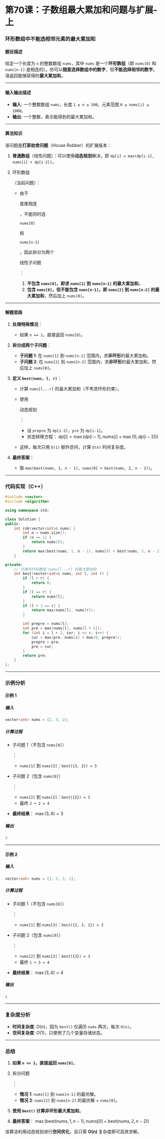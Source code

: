 # 第70课：子数组最大累加和问题与扩展-上

### **环形数组中不能选相邻元素的最大累加和**

#### **题目描述**

给定一个长度为 `n` 的整数数组 `nums`，其中 `nums` 是一个**环形数组**（即 `nums[0]` 和 `nums[n-1]` 是相连的）。你可以**随意选择数组中的数字**，但**不能选择相邻的数字**。请返回能够获得的**最大累加和**。

------

#### **输入输出描述**

- **输入**: 一个整数数组 `nums`，长度 `1 ≤ n ≤ 100`，元素范围 `0 ≤ nums[i] ≤ 1000`。
- **输出**: 一个整数，表示能得到的最大累加和。

------

#### **算法知识**

该问题是**打家劫舍问题**（House Robber）的扩展版本：

1. **普通数组**（线性问题）：可以使用**动态规划**解决，即 `dp[i] = max(dp[i-1], nums[i] + dp[i-2])`。

2. 环形数组

   （当前问题）：

   - 由于

     首尾相连

     ，不能同时选 

     ```
     nums[0]
     ```

      和 

     ```
     nums[n-1]
     ```

     ，因此拆分为两个

     线性子问题

     ：

     1. **不包含 `nums[0]`，即求 `nums[1]` 到 `nums[n-1]` 的最大累加和**。
     2. **包含 `nums[0]`，但不能包含 `nums[n-1]`，即 `nums[2]` 到 `nums[n-2]` 的最大累加和**，然后加上 `nums[0]`。

------

#### **解题思路**

1. **处理特殊情况**：

   - 如果 `n == 1`，直接返回 `nums[0]`。

2. **拆分成两个子问题**：

   - **子问题 1**: 在 `nums[1]` 到 `nums[n-1]` 范围内，求**非环形**的最大累加和。
   - **子问题 2**: 在 `nums[2]` 到 `nums[n-2]` 范围内，求**非环形**的最大累加和，然后加上 `nums[0]`。

3. **定义 `best(nums, l, r)`**：

   - 计算 `nums[l...r]` 的最大累加和（不考虑环形约束）。

   - 使用

     动态规划

     ：

     - 设 `prepre` 为 `dp[i-2]`，`pre` 为 `dp[i-1]`。
     - 状态转移方程： $dp[i] = \max(dp[i-1], nums[i] + \max(0, dp[i-2]))$

   - 这样，每次只用 `O(1)` 额外空间，计算 `O(n)` 时间复杂度。

4. **最终答案**：

   - 取 `max(best(nums, 1, n - 1), nums[0] + best(nums, 2, n - 2))`。

------

### **代码实现（C++）**

```cpp
#include <vector>
#include <algorithm>

using namespace std;

class Solution {
public:
    int rob(vector<int>& nums) {
        int n = nums.size();
        if (n == 1) {
            return nums[0];
        }
        return max(best(nums, 1, n - 1), nums[0] + best(nums, 2, n - 2));
    }

private:
    // 计算非环形数组 nums[l...r] 的最大累加和
    int best(vector<int>& nums, int l, int r) {
        if (l > r) {
            return 0;
        }
        if (l == r) {
            return nums[l];
        }
        if (l + 1 == r) {
            return max(nums[l], nums[r]);
        }

        int prepre = nums[l];
        int pre = max(nums[l], nums[l + 1]);
        for (int i = l + 2, cur; i <= r; i++) {
            cur = max(pre, nums[i] + max(0, prepre));
            prepre = pre;
            pre = cur;
        }
        return pre;
    }
};
```

------

### **示例分析**

#### **示例 1**

##### **输入**

```cpp
vector<int> nums = {2, 3, 2};
```

##### **计算过程**

- 子问题 1（不包含 `nums[0]`）

  ：

  - `nums[1]` 到 `nums[2]`：`best({3, 2}) = 3`

- 子问题 2（包含 `nums[0]`）

  ：

  - `nums[2]` 到 `nums[2]`：`best({2}) = 2`
  - 最终 `2 + 2 = 4`

- **最终结果**： $\max(3, 4) = 3$

##### **输出**

```cpp
3
```

------

#### **示例 2**

##### **输入**

```cpp
vector<int> nums = {1, 2, 3, 1};
```

##### **计算过程**

- 子问题 1（不包含 `nums[0]`）

  ：

  - `nums[1]` 到 `nums[3]`：`best({2, 3, 1}) = 3`

- 子问题 2（包含 `nums[0]`）

  ：

  - `nums[2]` 到 `nums[2]`：`best({3}) = 3`
  - 最终 `1 + 3 = 4`

- **最终结果**： $\max(3, 4) = 4$

##### **输出**

```cpp
4
```

------

### **复杂度分析**

- **时间复杂度**: $O(n)$，因为 `best()` 仅遍历 `nums` 两次，每次 `O(n)`。
- **空间复杂度**: $O(1)$，只使用了几个变量存储状态。

------

### **总结**

1. **如果 `n == 1`，直接返回 `nums[0]`**。

2. 拆分问题

   ：

   - **情况 1**: `nums[1]` 到 `nums[n-1]` 的最优解。
   - **情况 2**: `nums[2]` 到 `nums[n-2]` 的最优解 + `nums[0]`。

3. **使用 `best()` 计算非环形最大累加和**。

4. **最终答案**： $\max(\text{best}(\text{nums}, 1, n-1), \text{nums}[0] + \text{best}(\text{nums}, 2, n-2))$

该算法利用动态规划进行**空间优化**，且只需 **O(n)** 复杂度即可高效求解。